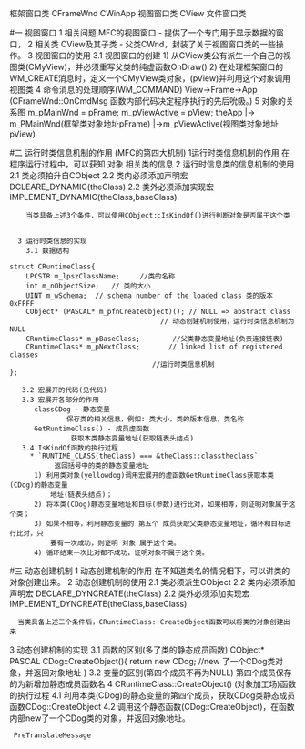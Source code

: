 

框架窗口类 CFrameWnd
			CWinApp
视图窗口类 CView
文件窗口类

#一 视图窗口
  1 相关问题
     MFC的视图窗口 -  提供了一个专门用于显示数据的窗口，
  2 相关类
     CView及其子类 - 父类CWnd，封装了关于视图窗口类的一些操作。
  3 视图窗口的使用
    3.1 视图窗口的创建
      1) 从CView类公有派生一个自己的视图类(CMyView)，并必须重写父类的纯虚函数OnDraw()
      2) 在处理框架窗口的WM_CREATE消息时，定义一个CMyView类对象，(pView)并利用这个对象调用视图类
   4 命令消息的处理顺序(WM_COMMAND)
      View->Frame->App
        (CFrameWnd::OnCmdMsg 函数内部代码决定程序执行的先后吮吸。)
   5 对象的关系图
      m_pMainWnd = pFrame;
      m_pViewActive = pView;
      theApp
          |-> m_PMainWnd(框架类对象地址pFrame)
                     |->m_pViewActive(视图类对象地址pView)

#二 运行时类信息机制的作用  (MFC的第四大机制)
      1运行时类信息机制的作用
         在程序运行过程中，可以获知 对象 相关类的信息
      2 运行时信息类的信息机制的使用
        2.1 类必须拍升自CObject
        2.2 类内必须添加声明宏DCLEARE_DYNAMIC(theClass)
        2.2 类外必须添加实现宏 IMPLEMENT_DYNAMIC(theClass,baseClass)

        当类具备上述3个条件，可以使用CObject::IsKindOf()进行判断对象是否属于这个类


      3 运行时类信息的实现
        3.1 数据结构
```
struct CRuntimeClass{
	LPCSTR m_lpszClassName;     //类的名称
	int m_nObjectSize;   // 类的大小
	UINT m_wSchema;  // schema number of the loaded class 类的版本0xFFFF
	CObject* (PASCAL* m_pfnCreateObject)(); // NULL => abstract class  
                                     // 动态创建机制使用，运行时类信息机制为NULL
	CRuntimeClass* m_pBaseClass;        //父类静态变量地址(负责连接链表)
	CRuntimeClass* m_pNextClass;       // linked list of registered classes
	                               //运行时类信息机制
};
```
       3.2 宏展开的代码(见代码)
       3.3 宏展开各部分的作用
          classCDog - 静态变量
                  保存类的相关信息，例如: 类大小，类的版本信息，类名称
          GetRuntimeClass() - 成员虚函数
                   获取本类静态变量地址(获取链表头结点)
       3.4 IsKindOf函数的执行过程
         * `RUNTIME_CLASS(theClass) === &theClass::classtheclass`
               返回括号中的类的静态变量地址
          1) 利用类对象(yellowdog)调用宏展开的虚函数GetRuntimeClass获取本类(CDog)的静态变量
              地址(链表头结点)；
          2) 将本类(CDog)静态变量地址和目标(参数)进行比对，如果相等，则证明对象属于这个类；
          3) 如果不相等，利用静态变量的 第五个 成员获取父类静态变量地址，循环和目标进行比对，只
              要有一次成功，则证明 对象 属于这个类。
          4) 循环结束一次比对都不成功，证明对象不属于这个类。

#三 动态创建机制
   1 动态创建机制的作用
      在不知道类名的情况相下，可以讲类的对象创建出来。
   2 动态创建机制的使用
      2.1 类必须派生CObject
      2.2 类内必须添加声明宏 DECLARE_DYNCREATE(theClass)
      2.2 类外必须添加实现宏 IMPLEMENT_DYNCREATE(theClass,baseClass)

      当类具备上述三个条件后，CRuntimeClass::CreateObject函数可以将类的对象创建出来

   3 动态创建机制的实现
     3.1 函数的区别(多了类的静态成员函数)
       CObject* PASCAL CDog::CreateObject(){
       	return new CDog; //new 了一个CDog类对象，并返回对象地址
       }
     3.2 变量的区别(第四个成员不再为NULL)
       第四个成员保存的为新增加静态成员函数名
    4 CRuntimeClass::CreateObject() (对象加工场)函数的执行过程
     4.1 利用本类(CDog)的静态变量的第四个成员，获取CDog类静态成员函数CDog::CreateObject
     4.2 调用这个静态函数(CDog::CreateObject)，在函数内部new了一个CDog类的对象，并返回对象地址。



     PreTranslateMessage











